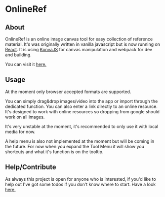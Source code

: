# OnlineRef
## About
OnlineRef is an online image canvas tool for easy collection of reference material.
It's was originally written in vanilla javascript but is now running on [React](https://github.com/facebook/react).
It is using [KonvaJS](https://github.com/konvajs/konva) for canvas manipulation and webpack for dev and building.

You can visit it [here.](https://fsimageries.github.io/onlineRef/)

## Usage
At the moment only browser accepted formats are supported.

You can simply drag&drop images/video into the app or import through the dedicated function. You can also enter a link directly to an online resource.
It's designed to work with online resources so dropping from google should work on all images. 

It's very unstable at the moment, it's recommended to only use it with local media for now.

A help menu is also not implemented at the moment but will be coming in the future. For now when you expand the Tool Menu it will show you shortcuts and what it's function is on the tooltip. 


## Help/Contribute
As always this project is open for anyone who is interested, if you'd like to help out I've got some todos if you don't know where to start.
Have a look [here.](.dev/todos.md)